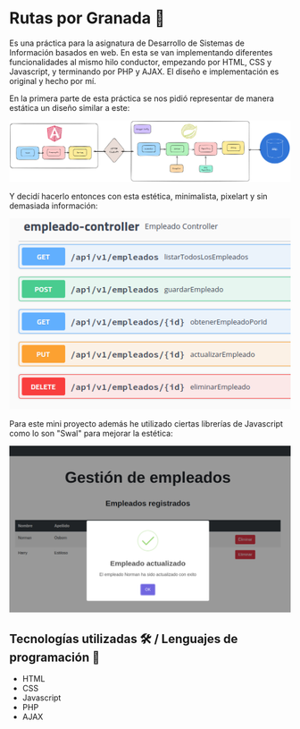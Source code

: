 # Rutas por Granada 📓
  
Es una práctica para la asignatura de Desarrollo de Sistemas de Información basados en web. En esta se van implementando diferentes funcionalidades al mismo hilo conductor, empezando por HTML, CSS
y Javascript, y terminando por PHP y AJAX. El diseño e implementación es original y hecho por mí.

En la primera parte de esta práctica se nos pidió representar de manera estática un diseño similar a este:

<p align="center">
  <img src="https://github.com/JuanmiAcosta/Gestion_Empleados_Spring_Angular/blob/master/arquitectura_app.png?raw=true" alt="Imagen representativa">
</p>

Y decidí hacerlo entonces con esta estética, minimalista, pixelart y sin demasiada información:

<p align="center">
  <img src="https://github.com/JuanmiAcosta/Gestion_Empleados_Spring_Angular/blob/master/endpoints.png?raw=true" alt="Imagen representativa">
</p>

Para este mini proyecto además he utilizado ciertas librerías de Javascript como lo son "Swal" para mejorar la estética:

<p align="center">
  <img src="https://github.com/JuanmiAcosta/Gestion_Empleados_Spring_Angular/blob/master/ejemplo_actualizar.png?raw=true" alt="Imagen representativa">
</p>

## Tecnologías utilizadas 🛠️ / Lenguajes de programación 👀

* HTML
* CSS
* Javascript
* PHP
* AJAX
